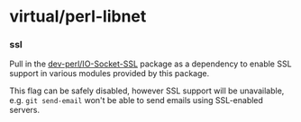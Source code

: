 # virtual/perl-libnet

### ssl
Pull in the [dev-perl/IO-Socket-SSL](../dev-perl/IO-Socket-SSL.md) package as a dependency to enable SSL support in various modules provided by this package.

This flag can be safely disabled, however SSL support will be unavailable, e.g. `git send-email` won't be able to send emails using SSL-enabled servers.
